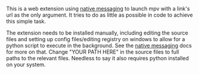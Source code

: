This is a web extension using [native messaging](https://developer.mozilla.org/en-US/Add-ons/WebExtensions/Native_messaging) to launch mpv with a link's url as the only argument. It tries to do as little as possible in code to achieve this simple task.

The extension needs to be installed manually, including editing the source files and setting up config files/editing registry on windows to allow for a python script to execute in the background. See the [native messaging](https://developer.mozilla.org/en-US/Add-ons/WebExtensions/Native_messaging) docs for more on that. Change "YOUR PATH HERE" in the source files to full paths to the relevant files. Needless to say it also requires python installed on your system.
